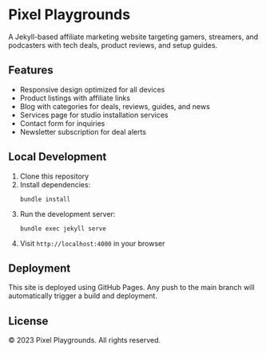# Pixel Playgrounds

A Jekyll-based affiliate marketing website targeting gamers, streamers, and podcasters with tech deals, product reviews, and setup guides.

## Features

- Responsive design optimized for all devices
- Product listings with affiliate links
- Blog with categories for deals, reviews, guides, and news
- Services page for studio installation services
- Contact form for inquiries
- Newsletter subscription for deal alerts

## Local Development

1. Clone this repository
2. Install dependencies:
   ```
   bundle install
   ```
3. Run the development server:
   ```
   bundle exec jekyll serve
   ```
4. Visit `http://localhost:4000` in your browser

## Deployment

This site is deployed using GitHub Pages. Any push to the main branch will automatically trigger a build and deployment.

## License

© 2023 Pixel Playgrounds. All rights reserved. 